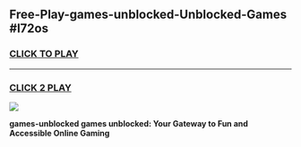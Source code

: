 
## Free-Play-games-unblocked-Unblocked-Games #l72os
<h3>
<a href="https://news.freeplayer.one?title=games-unblocked&ref=8M">CLICK TO PLAY</a></h3>
<hr>

<h3>
<a href="https://news.freeplayer.one?title=games-unblocked&ref=8M">CLICK 2 PLAY</a>
  
</h3>

<a href="https://news.freeplayer.one?title=games-unblocked&ref=8M"><img src="https://clearcache.store/games.png"></a>


**games-unblocked games unblocked: Your Gateway to Fun and Accessible Online Gaming**
